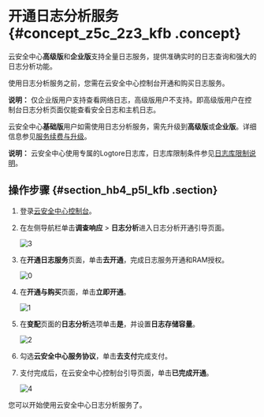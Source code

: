 # 开通日志分析服务 {#concept_z5c_2z3_kfb .concept}

云安全中心**高级版**和**企业版**支持全量日志服务，提供准确实时的日志查询和强大的日志分析功能。

使用日志分析服务之前，您需在云安全中心控制台开通和购买日志服务。

**说明：** 仅企业版用户支持查看网络日志，高级版用户不支持。即高级版用户在控制台日志分析页面仅能查看安全日志和主机日志。

云安全中心**基础版**用户如需使用日志分析服务，需先升级到**高级版**或**企业版**。详细信息参见[服务续费与升级](../../../../intl.zh-CN/产品定价/服务续费与升级.md#section_syq_dcc_zdb)。

**说明：** 云安全中心使用专属的Logtore日志库，日志库限制条件参见[日志库限制说明](../../../../intl.zh-CN/产品简介/限制说明.md#)。

## 操作步骤 {#section_hb4_p5l_kfb .section}

1.  登录[云安全中心控制台](https://yundun.console.aliyun.com/?p=sas)。
2.  在左侧导航栏单击**调查响应** \> **日志分析**进入日志分析开通引导页面。

    ![3](http://static-aliyun-doc.oss-cn-hangzhou.aliyuncs.com/assets/img/22742/156456080154004_zh-CN.png)

3.  在**开通日志服务**页面，单击**去开通**，完成日志服务开通和RAM授权。

    ![0](http://static-aliyun-doc.oss-cn-hangzhou.aliyuncs.com/assets/img/22742/156456080153994_zh-CN.png)

4.  在**开通与购买**页面，单击**立即开通**。

    ![1](http://static-aliyun-doc.oss-cn-hangzhou.aliyuncs.com/assets/img/22742/156456080253996_zh-CN.png)

5.  在**变配**页面的**日志分析**选项单击**是**，并设置**日志存储容量**。

    ![2](http://static-aliyun-doc.oss-cn-hangzhou.aliyuncs.com/assets/img/22742/156456080232872_zh-CN.png)

6.  勾选**云安全中心服务协议**，单击**去支付**完成支付。
7.  支付完成后，在云安全中心控制台引导页面，单击**已完成开通**。

    ![4](http://static-aliyun-doc.oss-cn-hangzhou.aliyuncs.com/assets/img/22742/156456080254006_zh-CN.png)


您可以开始使用云安全中心日志分析服务了。

